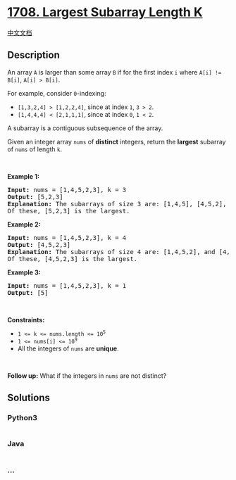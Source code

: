 # [1708. Largest Subarray Length K](https://leetcode.com/problems/largest-subarray-length-k)

[中文文档](/solution/1700-1799/1708.Largest%20Subarray%20Length%20K/README.md)

## Description

<p>An array <code>A</code> is larger than some array <code>B</code> if for the first index <code>i</code> where <code>A[i] != B[i]</code>, <code>A[i] &gt; B[i]</code>.</p>

<p>For example, consider <code>0</code>-indexing:</p>

<ul>
	<li><code>[1,3,2,4] &gt; [1,2,2,4]</code>, since at index <code>1</code>, <code>3 &gt; 2</code>.</li>
	<li><code>[1,4,4,4] &lt; [2,1,1,1]</code>, since at index <code>0</code>, <code>1 &lt; 2</code>.</li>
</ul>

<p>A subarray is a contiguous subsequence of the array.</p>

<p>Given an integer array <code>nums</code> of <strong>distinct</strong> integers, return the <strong>largest</strong> subarray of <code>nums</code> of length <code>k</code>.</p>

<p>&nbsp;</p>
<p><strong>Example 1:</strong></p>

<pre>
<strong>Input:</strong> nums = [1,4,5,2,3], k = 3
<strong>Output:</strong> [5,2,3]
<strong>Explanation:</strong> The subarrays of size 3 are: [1,4,5], [4,5,2], and [5,2,3].
Of these, [5,2,3] is the largest.</pre>

<p><strong>Example 2:</strong></p>

<pre>
<strong>Input:</strong> nums = [1,4,5,2,3], k = 4
<strong>Output:</strong> [4,5,2,3]
<strong>Explanation:</strong> The subarrays of size 4 are: [1,4,5,2], and [4,5,2,3].
Of these, [4,5,2,3] is the largest.</pre>

<p><strong>Example 3:</strong></p>

<pre>
<strong>Input:</strong> nums = [1,4,5,2,3], k = 1
<strong>Output:</strong> [5]
</pre>

<p>&nbsp;</p>
<p><strong>Constraints:</strong></p>

<ul>
	<li><code>1 &lt;= k &lt;= nums.length &lt;= 10<sup>5</sup></code></li>
	<li><code>1 &lt;= nums[i] &lt;= 10<sup>9</sup></code></li>
	<li>All the integers of <code>nums</code> are <strong>unique</strong>.</li>
</ul>

<p>&nbsp;</p>
<strong>Follow up:</strong> What if the integers in <code>nums</code> are not distinct?

## Solutions

<!-- tabs:start -->

### **Python3**

```python


```

### **Java**

```java


```

### **...**

```


```

<!-- tabs:end -->
